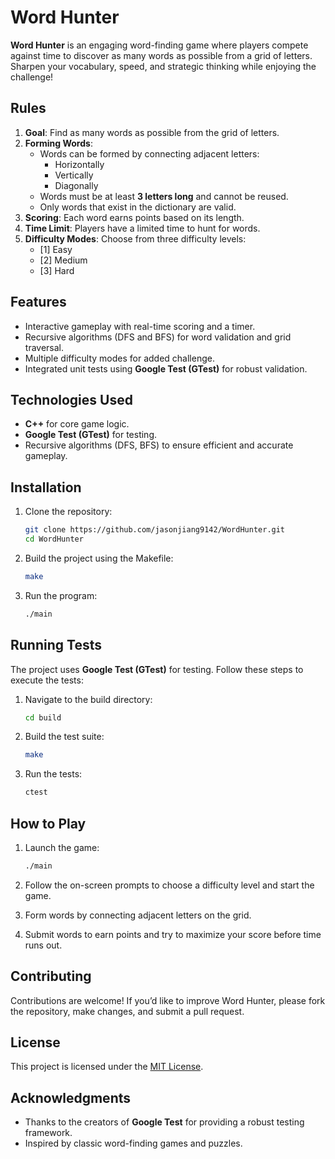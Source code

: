 # Word Hunter

**Word Hunter** is an engaging word-finding game where players compete against time to discover as many words as possible from a grid of letters. Sharpen your vocabulary, speed, and strategic thinking while enjoying the challenge!

## Rules

1. **Goal**: Find as many words as possible from the grid of letters.  
2. **Forming Words**:  
   - Words can be formed by connecting adjacent letters:  
     - Horizontally  
     - Vertically  
     - Diagonally  
   - Words must be at least **3 letters long** and cannot be reused.  
   - Only words that exist in the dictionary are valid.  
3. **Scoring**: Each word earns points based on its length.  
4. **Time Limit**: Players have a limited time to hunt for words.  
5. **Difficulty Modes**: Choose from three difficulty levels:  
   - [1] Easy  
   - [2] Medium  
   - [3] Hard  

## Features

- Interactive gameplay with real-time scoring and a timer.  
- Recursive algorithms (DFS and BFS) for word validation and grid traversal.  
- Multiple difficulty modes for added challenge.  
- Integrated unit tests using **Google Test (GTest)** for robust validation.  

## Technologies Used

- **C++** for core game logic.  
- **Google Test (GTest)** for testing.  
- Recursive algorithms (DFS, BFS) to ensure efficient and accurate gameplay.  

## Installation

1. Clone the repository:  
   ```bash
   git clone https://github.com/jasonjiang9142/WordHunter.git
   cd WordHunter
   ```

2. Build the project using the Makefile:  
   ```bash
   make
   ```

3. Run the program:  
   ```bash
   ./main
   ```

## Running Tests

The project uses **Google Test (GTest)** for testing. Follow these steps to execute the tests:

1. Navigate to the build directory:  
   ```bash
   cd build
   ```

2. Build the test suite:  
   ```bash
   make
   ```

3. Run the tests:  
   ```bash
   ctest
   ```

## How to Play

1. Launch the game:  
   ```bash
   ./main
   ```

2. Follow the on-screen prompts to choose a difficulty level and start the game.  
3. Form words by connecting adjacent letters on the grid.  
4. Submit words to earn points and try to maximize your score before time runs out.  

## Contributing

Contributions are welcome! If you’d like to improve Word Hunter, please fork the repository, make changes, and submit a pull request.  

## License

This project is licensed under the [MIT License](LICENSE).  

## Acknowledgments

- Thanks to the creators of **Google Test** for providing a robust testing framework.  
- Inspired by classic word-finding games and puzzles.
